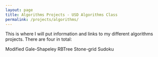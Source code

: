 ```yaml
---
layout: page
title: Algorithms Projects - USD Algorithms Class
permalink: /projects/algorithms/
---
```


This is where I will put information and links to my different algorithms projects. There are four in total:

Modified Gale-Shapeley
RBTree
Stone-grid
Sudoku